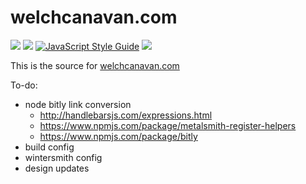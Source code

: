 # welchcanavan.com

[![](https://img.shields.io/circleci/project/github/xiwcx/xiwcx.github.io/src-metalsmith.svg?style=flat-square)](https://circleci.com/gh/xiwcx/xiwcx.github.io) [![](https://img.shields.io/website-up-down-green-red/http/welchcanavan.com.svg?label=my-website&style=flat-square)](http://welchcanavan.com) [![JavaScript Style Guide](https://img.shields.io/badge/code_style-standard-brightgreen.svg?longCache=true&style=flat-square)](https://standardjs.com) [![](https://img.shields.io/twitter/follow/xiwcx.svg?label=follow+me&style=flat-square)](https://twitter.com/xiwcx)


This is the source for [welchcanavan.com](http://welchcanavan.com/)

To-do:

* node bitly link conversion
  * http://handlebarsjs.com/expressions.html
  * https://www.npmjs.com/package/metalsmith-register-helpers
  * https://www.npmjs.com/package/bitly
* build config
* wintersmith config
* design updates
